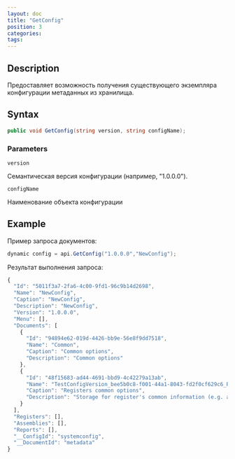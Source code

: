 ```yaml
---
layout: doc
title: "GetConfig"
position: 3
categories: 
tags:
---
```


## Description
Предоставляет возможность получения существующего экземпляра конфигурации метаданных из хранилища.


## Syntax
```csharp
public void GetConfig(string version, string configName);
```

### Parameters

`version`

Семантическая версия конфигурации (например, "1.0.0.0").

`configName`

Наименование объекта конфигурации

## Example

Пример запроса документов:

```csharp
dynamic config = api.GetConfig("1.0.0.0","NewConfig");
```

Результат выполнения запроса:

```js
{
  "Id": "5011f3a7-2fa6-4c00-9fd1-96c9b14d2698",
  "Name": "NewConfig",
  "Caption": "NewConfig",
  "Description": "NewConfig",
  "Version": "1.0.0.0",
  "Menu": [],
  "Documents": [
    {
      "Id": "94894e62-019d-4426-bb9e-56e8f9dd7518",
      "Name": "Common",
      "Caption": "Common options",
      "Description": "Common options"
    },
    {
      "Id": "48f15683-ad44-4691-bbd9-4c42279a13ab",
      "Name": "TestConfigVersion_bee5b0c8-f001-44a1-8043-fd2f0cf629c6_Registers",
      "Caption": "Registers common options",
      "Description": "Storage for register's common information (e.g. actual date)"
    }
  ],
  "Registers": [],
  "Assemblies": [],
  "Reports": [],
  "__ConfigId": "systemconfig",
  "__DocumentId": "metadata"
}
```
